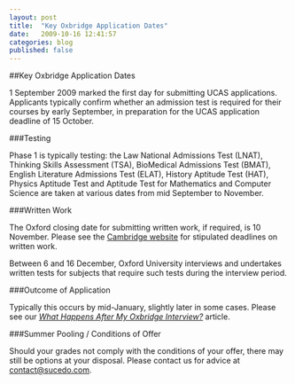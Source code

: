 ```yaml
---
layout: post
title:  "Key Oxbridge Application Dates"
date:   2009-10-16 12:41:57
categories: blog
published: false
---
```


##Key Oxbridge Application Dates

<p>1 September 2009 marked the first day for submitting UCAS applications. Applicants typically confirm whether an admission test is required for their courses by early September, in preparation for the UCAS application deadline of 15 October.</p>

###Testing
<p>Phase 1 is typically testing: the Law National Admissions Test (LNAT), Thinking Skills Assessment (TSA), BioMedical Admissions Test (BMAT), English Literature Admissions Test (ELAT), History Aptitude Test (HAT), Physics Aptitude Test and Aptitude Test for Mathematics and Computer Science are taken at various dates from mid September to November.</p>

###Written Work
<p>The Oxford closing date for submitting written work, if required, is 10 November. Please see the <a href="http://www.cam.ac.uk/">Cambridge website</a> for stipulated deadlines on written work.</p>
<p>Between 6 and 16 December, Oxford University interviews and undertakes written tests for subjects that require such tests during the interview period.</p>

###Outcome of Application
<p>Typically this occurs by mid-January, slightly later in some cases. Please see our <a href="/blog/2009/oct/15/after-oxbridge-interviews/"><em>What Happens After My Oxbridge Interview?</em></a> article.</p>

###Summer Pooling / Conditions of Offer
<p>Should your grades not comply with the conditions of your offer, there may still be options at your disposal. Please contact us for advice at <a href="mailto:contact@sucedo.com">contact@sucedo.com</a>.</p>

  
  